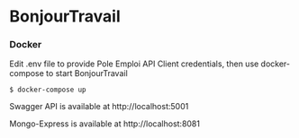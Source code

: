 # BonjourTravail

### Docker
Edit .env file to provide Pole Emploi API Client credentials, then use docker-compose to start BonjourTravail

`$ docker-compose up`

Swagger API is available at http://localhost:5001

Mongo-Express is available at http://localhost:8081
